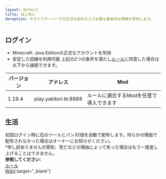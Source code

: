 ```yaml
---
layout: default
title: はじめに
deception: やきとりサーバーでの生活を始める上で必要な基本的な情報を提供します。
---
```


## ログイン
- Minecraft: Java Editionの正式なアカウントを所持
- 安定した回線を利用可能
上記の2つの条件を満たし[ルール](./rules)に同意した場合は以下から接続できます。  

| バージョン | アドレス | Mod |
| --- | --- | --- |
| 1.19.4 | play.yakitori.tk:8888 | ルールに適合するModを任意で導入できます |

## 生活
初回ログイン時に石のツールとパン32個を自動で配布します。何らかの理由で配布されなかった場合はオーナーにお知らせください。  
*申し訳ありませんが原則、死亡などの理由によって失った場合はもう一度差し上げることはできません。  
**参照してください:**  
[ルール](./rules)  
[Wiki](https://wiki.yakitori.tk/){:target="_blank"}